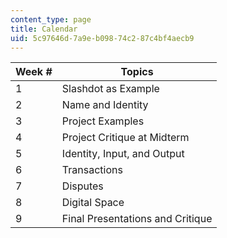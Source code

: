 ```yaml
---
content_type: page
title: Calendar
uid: 5c97646d-7a9e-b098-74c2-87c4bf4aecb9
---
```


| Week # | Topics |
| --- | --- |
| 1 | Slashdot as Example |
| 2 | Name and Identity |
| 3 | Project Examples |
| 4 | Project Critique at Midterm |
| 5 | Identity, Input, and Output |
| 6 | Transactions |
| 7 | Disputes |
| 8 | Digital Space |
| 9 | Final Presentations and Critique
